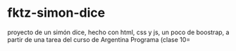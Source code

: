 # fktz-simon-dice
 
proyecto de un simón dice, hecho con html, css y js, un poco de boostrap, a partir de una tarea del curso de Argentina Programa (clase 10=
